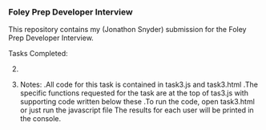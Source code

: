### Foley Prep Developer Interview ###

This repository contains my (Jonathon Snyder) submission for the Foley Prep Developer Interview.

Tasks Completed:

2. 

3. Notes:
    .All code for this task is contained in task3.js and task3.html
    .The specific functions requested for the task are at the top of tas3.js
        with supporting code written below these
    .To run the code, open task3.html or just run the javascript file
        The results for each user will be printed in the console. 

